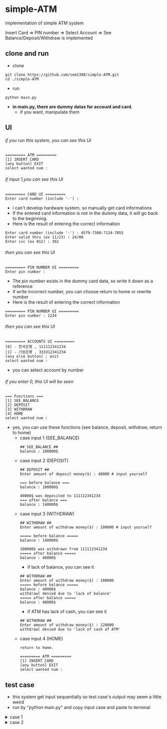 # simple-ATM
implementation of simple ATM system

Insert Card => PIN number => Select Account => See Balance/Deposit/Withdraw is implemented

## clone and run
+ clone
```commandline
git clone https://github.com/sem1308/simple-ATM.git
cd ./simple-ATM
```
+ run
```commandline
python main.py
```
+ **in main.py, there are dummy datas for account and card.**
    + if you want, manipulate them
## UI 
###### if you run this system, you can see this UI
```commandline
========= ATM =========
[1] INSERT_CARD
[any button] EXIT
select wanted num :
```

###### if input 1,you can see this UI
```commandline
========= CARD UI =========
Enter card number (include '-') : 
```
+ i can't develop hardware system, so manually get card informations
+ If the entered card information is not in the dummy data, it will go back to the beginning.
+ Here is the result of entering the correct information
```commandline
Enter card number (include '-') : 4579-7300-7124-7055
Enter valid thru (ex 11/23) : 24/08
Enter cvc (ex 012) : 302
```

###### then you can see this UI
```commandline
========= PIN NUMBER UI =========
Enter pin number : 
```
+ The pin number exists in the dummy card data, so write it down as a reference
+ if write incorrect number, you can choose return to home or rewrite number
+ Here is the result of entering the correct information
```commandline
========= PIN NUMBER UI =========
Enter pin number : 1234
```

###### then you can see this UI
```
========= ACCOUNTS UI =========
[0] - 한국은행 , 111112341234
[1] - 기업은행 , 333312341234
[any else button] : exit
select wanted num : 
```
+ you can select account by number

###### if you enter 0, this UI will be seen
```commandline
=== Functions ===
[1] SEE_BALANCE
[2] DEPOSIT
[3] WITHDRAW
[4] HOME
select wanted num : 
```
+ yes, you can use these functions (see balance, deposit, withdraw, return to home)
    + case input 1 (SEE_BALANCE)
        ```
        ## SEE_BALANCE ##
        balance : 100000$
        ```
    + case input 2 (DEPOSIT)
        ```
        ## DEPOSIT ##
        Enter amount of deposit money($) : 40000 # input yourself
        ```
        ```commandline
        === before balance ===
        balance : 100000$
        
        40000$ was deposited to 111112341234
        === after balance ===
        balance : 140000$
        ```
    + case input 3 (WITHDRAW)
        ```
        ## WITHDRAW ##
        Enter amount of withdraw money($) : 100000 # input yourself
        ```
        ```commandline
        ===== before balance =====
        balance : 140000$
      
        100000$ was withdrawn from 111112341234
        ===== after balance =====
        balance : 40000$
        ```
        + if lack of balance, you can see it
        ```
        ## WITHDRAW ##
        Enter amount of withdraw money($) : 100000
        ===== before balance =====
        balance : 40000$
        withdrawl denied due to 'lack of balance'
        ===== after balance =====
        balance : 40000$
        ```
        + if ATM has lack of cash, you can see it
        ```commandline
        ## WITHDRAW ##
        Enter amount of withdraw money($) : 120000
        withdrawl denied due to 'lack of cash of ATM'
        ```
    + case input 4 (HOME)
        ```
        return to home.
        
        ========= ATM =========
        [1] INSERT_CARD
        [any button] EXIT
        select wanted num :
        ```
      
## test case
+ this system get input sequentially so test case's output may seem a little weird 
+ run by "python main.py" and copy input case and paste to terminal
<details>
<summary>case 1</summary>

+ input
```commandline
1
4579-7300-7124-7055
24/08
302
1234
0
1
2
40000
3
200000
3
100000
4
2

```
+ output
```commandline
========= CARD UI =========
Enter card number (include '-') : Enter valid thru (ex 11/23) : Enter cvc (ex 012) : 
========= PIN NUMBER UI =========
Enter pin number : 
========= ACCOUNTS UI =========
[0] - 한국은행 , 111112341234
[1] - 기업은행 , 333312341234
select wanted num : 
=== Functions ===
[1] SEE_BALANCE
[2] DEPOSIT
[3] WITHDRAW
[4] HOME
select wanted num : 
## SEE_BALANCE ##
balance : 100000$

=== Functions ===
[1] SEE_BALANCE
[2] DEPOSIT
[3] WITHDRAW
[4] HOME
select wanted num : 
## DEPOSIT ##
Enter amount of deposit money($) : === before balance ===
balance : 100000$

40000$ was deposited to 111112341234
=== after balance ===
balance : 140000$

=== Functions ===
[1] SEE_BALANCE
[2] DEPOSIT
[3] WITHDRAW
[4] HOME
select wanted num : 
## WITHDRAW ##
Enter amount of withdraw money($) : ===== before balance =====
balance : 140000$

withdrawl denied due to 'lack of balance'
===== after balance =====
balance : 140000$

=== Functions ===
[1] SEE_BALANCE
[2] DEPOSIT
[3] WITHDRAW
[4] HOME
select wanted num : 
## WITHDRAW ##
Enter amount of withdraw money($) : ===== before balance =====
balance : 140000$

100000$ was withdrawn from 111112341234
===== after balance =====
balance : 40000$

=== Functions ===
[1] SEE_BALANCE
[2] DEPOSIT
[3] WITHDRAW
[4] HOME
select wanted num : 
return to home.

=== ATM ===
[1] INSERT_CARD
[any button] EXIT
select wanted num : 
Process finished with exit code 0

```
</details>

<details>
<summary>case 2</summary>

+ input
```commandline
1
4579-7300-7124-7055
24/08
302
1234
1
1
2
40000
3
200000
3
100000
4
2

```
+ output
```commandline
========= CARD UI =========
Enter card number (include '-') : Enter valid thru (ex 11/23) : Enter cvc (ex 012) : 
========= PIN NUMBER UI =========
Enter pin number : 
========= ACCOUNTS UI =========
[0] - 한국은행 , 111112341234
[1] - 기업은행 , 333312341234
select wanted num : 
=== Functions ===
[1] SEE_BALANCE
[2] DEPOSIT
[3] WITHDRAW
[4] HOME
select wanted num : 
## SEE_BALANCE ##
balance : 553000$

=== Functions ===
[1] SEE_BALANCE
[2] DEPOSIT
[3] WITHDRAW
[4] HOME
select wanted num : 
## DEPOSIT ##
Enter amount of deposit money($) : === before balance ===
balance : 553000$

40000$ was deposited to 333312341234
=== after balance ===
balance : 593000$

=== Functions ===
[1] SEE_BALANCE
[2] DEPOSIT
[3] WITHDRAW
[4] HOME
select wanted num : 
## WITHDRAW ##
Enter amount of withdraw money($) : ===== before balance =====
balance : 593000$

200000$ was withdrawn from 333312341234
===== after balance =====
balance : 393000$

=== Functions ===
[1] SEE_BALANCE
[2] DEPOSIT
[3] WITHDRAW
[4] HOME
select wanted num : 
## WITHDRAW ##
Enter amount of withdraw money($) : ===== before balance =====
balance : 393000$

100000$ was withdrawn from 333312341234
===== after balance =====
balance : 293000$

=== Functions ===
[1] SEE_BALANCE
[2] DEPOSIT
[3] WITHDRAW
[4] HOME
select wanted num : 
return to home.

=== ATM ===
[1] INSERT_CARD
[any button] EXIT
select wanted num : 


Process finished with exit code 0

```
</details>


